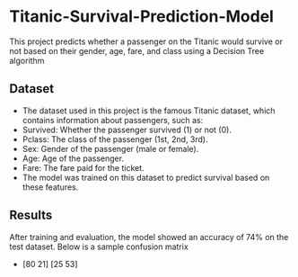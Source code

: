 # Titanic-Survival-Prediction-Model
This project predicts whether a passenger on the Titanic would survive or not based on their gender, age, fare, and class using a Decision Tree algorithm
## Dataset
- The dataset used in this project is the famous Titanic dataset, which contains information about passengers, such as:
- Survived: Whether the passenger survived (1) or not (0).
- Pclass: The class of the passenger (1st, 2nd, 3rd).
- Sex: Gender of the passenger (male or female).
- Age: Age of the passenger.
- Fare: The fare paid for the ticket.
- The model was trained on this dataset to predict survival based on these features.

## Results
After training and evaluation, the model showed an accuracy of 74% on the test dataset. Below is a sample confusion matrix 
- [80 21]
  [25 53]
